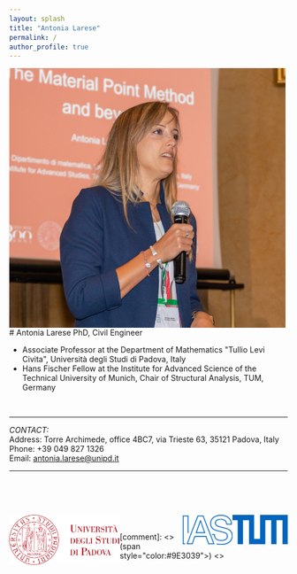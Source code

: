 ```yaml
---
layout: splash
title: "Antonia Larese"
permalink: /
author_profile: true
---
```



<img src="/images/larese_2022.jpg" width="500" style="float:left; padding-right:10px">
# Antonia Larese  
PhD, Civil Engineer 



* Associate Professor at the Department of Mathematics "Tullio Levi Civita", Università degli Studi di Padova, Italy
* Hans Fischer Fellow at the Institute for Advanced Science of the Technical University of Munich, Chair of Structural Analysis, TUM, Germany  

&nbsp;  


---
*CONTACT:*  
Address:    Torre Archimede, office 4BC7, via Trieste 63, 35121 Padova, Italy  
Phone:      +39 049 827 1326  
Email:      [antonia.larese@unipd.it](antonia.larese@unipd.it)

---

&nbsp;  
&nbsp;  
&nbsp;  

<img src="/images/logos/unipd_logo.png" width="200" style="float:left">  &nbsp;&nbsp;&nbsp; <img src="images/logos/2015_Logo_TUM_RGB.jpg" width="100" style="float:right">   <img src="images/logos/IRC_IAS_RGB_blau.jpg" width="90" style="float:right">  

[comment]: <> (span style="color:#9E3039"></style>) <>